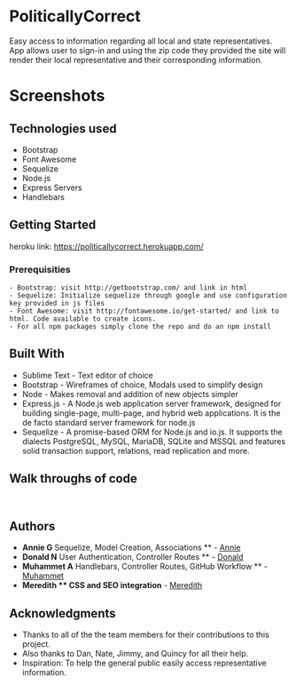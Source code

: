 # PoliticallyCorrect

Easy access to information regarding all local and state representatives. App allows user to sign-in and using the zip code they provided the site will render their local representative and their corresponding information. 

# Screenshots 



## Technologies used

- Bootstrap 
- Font Awesome
- Sequelize
- Node.js
- Express Servers
- Handlebars

## Getting Started

heroku link: https://politicallycorrect.herokuapp.com/ 

### Prerequisities

```
- Bootstrap: visit http://getbootstrap.com/ and link in html
- Sequelize: Initialize sequelize through google and use configuration key provided in js files
- Font Awesome: visit http://fontawesome.io/get-started/ and link to html. Code available to create icons.
- For all npm packages simply clone the repo and do an npm install 

```

## Built With

* Sublime Text - Text editor of choice
* Bootstrap - Wireframes of choice, Modals used to simplify design
* Node - Makes removal and addition of new objects simpler
* Express.js - A Node.js web application server framework, designed for building single-page, multi-page, and hybrid web applications. It is the de facto standard server framework for node.js
* Sequelize - A promise-based ORM for Node.js and io.js. It supports the dialects PostgreSQL, MySQL, MariaDB, SQLite and MSSQL and features solid transaction support, relations, read replication and more.

## Walk throughs of code 


```


```

## Authors

*  **Annie G** Sequelize, Model Creation, Associations ** - [Annie](https://github.com/annieg11)
*  **Donald N** User Authentication, Controller Routes ** - [Donald](https://github.com/dln5057)
*  **Muhammet A** Handlebars, Controller Routes, GitHub Workflow ** - [Muhammet](https://github.com/muhammeta7)
*  **Meredith ** CSS and SEO integration** - [Meredith](https://github.com/Meredith-W)

## Acknowledgments

* Thanks to all of the the team members for their contributions to this project.
* Also thanks to Dan, Nate, Jimmy, and Quincy for all their help.  
* Inspiration: To help the general public easily access representative information.